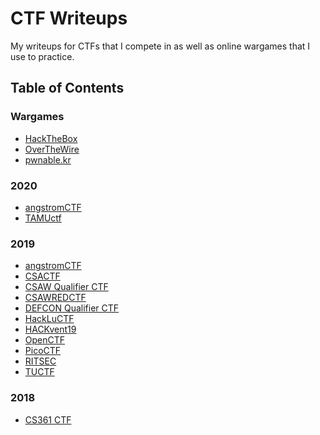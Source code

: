 # CTF Writeups

My writeups for CTFs that I compete in as well as online wargames that I use to practice.

## Table of Contents

### Wargames

- [HackTheBox](Wargames/hackthebox)
- [OverTheWire](Wargames/overthewire)
- [pwnable.kr](Wargames/pwnable.kr)

### 2020

- [angstromCTF](2020/angstromCTF)
- [TAMUctf](2020/TAMUctf)

### 2019

- [angstromCTF](2019/angstromCTF)
- [CSACTF](2019/CSACTF)
- [CSAW Qualifier CTF]()
- [CSAWREDCTF](2019CSAWREDCTF/)
- [DEFCON Qualifier CTF]()
- [HackLuCTF](2019/HackLuCTF)
- [HACKvent19](2019/HACKvent19)
- [OpenCTF](2019/OpenCTF)
- [PicoCTF](2019/PicoCTF)
- [RITSEC](2019/RITSEC)
- [TUCTF](2019/TUCTF)

### 2018

- [CS361 CTF](2018/CS361-ctf)

